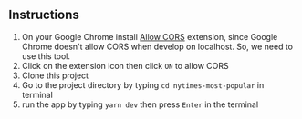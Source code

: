 ## Instructions
1. On your Google Chrome install [Allow CORS](https://chrome.google.com/webstore/detail/allow-cors-access-control/lhobafahddgcelffkeicbaginigeejlf?hl=th) extension, since Google Chrome doesn't allow CORS when develop on localhost. So, we need to use this tool.
2. Click on the extension icon then click `ON` to allow CORS
3. Clone this project
4. Go to the project directory by typing `cd nytimes-most-popular` in terminal
5. run the app by typing `yarn dev` then press `Enter` in the terminal